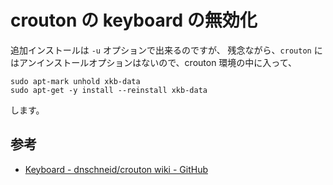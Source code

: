 # crouton の keyboard の無効化

追加インストールは `-u` オプションで出来るのですが、
残念ながら、`crouton` にはアンインストールオプションはないので、crouton 環境の中に入って、

```
sudo apt-mark unhold xkb-data
sudo apt-get -y install --reinstall xkb-data
```

します。

## 参考

* [Keyboard - dnschneid/crouton wiki - GitHub](https://github.com/dnschneid/crouton/wiki/Keyboard)

